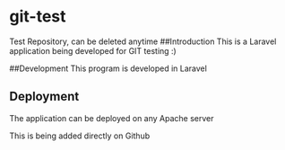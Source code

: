 # git-test
Test Repository, can be deleted anytime
##Introduction
This is a Laravel application being developed for GIT testing :)

##Development
This program is developed in   Laravel


##  Deployment

The application can be deployed on any Apache server

This is being added directly on Github
